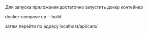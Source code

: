 Для запуска приложения достаточно запустить докер контейнер

docker-compose up --build

затем перейти по адресу localhost/api/cars/
